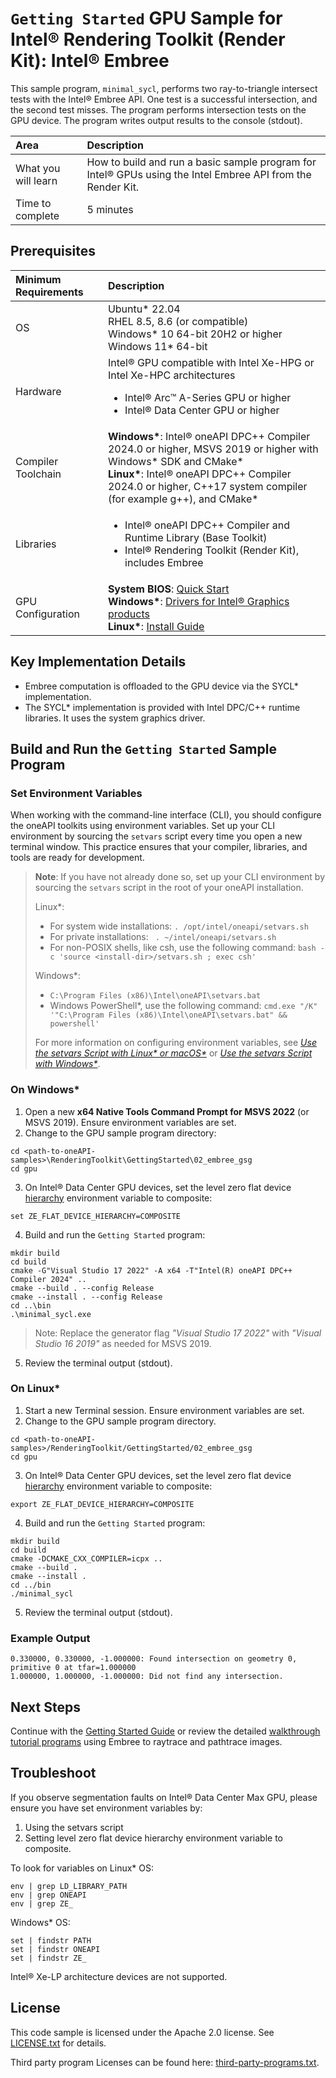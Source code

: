 # `Getting Started` GPU Sample for Intel&reg; Rendering Toolkit (Render Kit): Intel&reg; Embree

This sample program, `minimal_sycl`, performs two ray-to-triangle intersect tests with the Intel&reg; Embree API. One test is a successful intersection, and the second test misses. The program performs intersection tests on the GPU device. The program writes output results to the console (stdout).

| Area                 | Description
|:---                  |:---
| What you will learn  | How to build and run a basic sample program for Intel&reg; GPUs using the Intel Embree API from the Render Kit.
| Time to complete     | 5 minutes

## Prerequisites

| Minimum Requirements              | Description
|:---                               |:---
| OS                                | Ubuntu* 22.04 <br> RHEL 8.5, 8.6 (or compatible) <br>Windows* 10 64-bit 20H2 or higher<br>Windows 11* 64-bit
| Hardware                          | Intel&reg; GPU compatible with Intel Xe-HPG or Intel Xe-HPC architectures<ul><li>Intel&reg; Arc&trade; A-Series GPU or higher</li><li>Intel&reg; Data Center GPU or higher</li></ul>
| Compiler Toolchain                | **Windows\***: Intel&reg; oneAPI DPC++ Compiler 2024.0 or higher, MSVS 2019 or higher with Windows* SDK and CMake*<br>**Linux\***: Intel&reg; oneAPI DPC++ Compiler 2024.0 or higher, C++17 system compiler (for example g++), and CMake*
| Libraries                         | <ul><li>Intel&reg; oneAPI DPC++ Compiler and Runtime Library (Base Toolkit)</li><li>Intel&reg; Rendering Toolkit (Render Kit), includes Embree</li></ul>
| GPU Configuration                 | **System BIOS**: [Quick Start](https://www.intel.com/content/www/us/en/support/articles/000091128/graphics.html) <br> **Windows\***: [Drivers for Intel&reg; Graphics products](https://www.intel.com/content/www/us/en/support/articles/000090440/graphics.html ) <br> **Linux\***: [Install Guide](https://dgpu-docs.intel.com/installation-guides/index.html#) 
## Key Implementation Details

- Embree computation is offloaded to the GPU device via the SYCL* implementation.
- The SYCL* implementation is provided with Intel DPC/C++ runtime libraries. It uses the system graphics driver.

## Build and Run the `Getting Started` Sample Program

### Set Environment Variables

When working with the command-line interface (CLI), you should configure the oneAPI toolkits using environment variables. Set up your CLI environment by sourcing the `setvars` script every time you open a new terminal window. This practice ensures that your compiler, libraries, and tools are ready for development.

> **Note**: If you have not already done so, set up your CLI
> environment by sourcing  the `setvars` script in the root of your oneAPI installation.
>
> Linux*:
> - For system wide installations: `. /opt/intel/oneapi/setvars.sh`
> - For private installations: ` . ~/intel/oneapi/setvars.sh`
> - For non-POSIX shells, like csh, use the following command: `bash -c 'source <install-dir>/setvars.sh ; exec csh'`
>
> Windows*:
> - `C:\Program Files (x86)\Intel\oneAPI\setvars.bat`
> - Windows PowerShell*, use the following command: `cmd.exe "/K" '"C:\Program Files (x86)\Intel\oneAPI\setvars.bat" && powershell'`
>
> For more information on configuring environment variables, see *[Use the setvars Script with Linux* or macOS*](https://www.intel.com/content/www/us/en/develop/documentation/oneapi-programming-guide/top/oneapi-development-environment-setup/use-the-setvars-script-with-linux-or-macos.html)* or *[Use the setvars Script with Windows*](https://www.intel.com/content/www/us/en/develop/documentation/oneapi-programming-guide/top/oneapi-development-environment-setup/use-the-setvars-script-with-windows.html)*.


### On Windows*

1. Open a new **x64 Native Tools Command Prompt for MSVS 2022** (or MSVS 2019). Ensure environment variables are set.
2. Change to the GPU sample program directory:
```
cd <path-to-oneAPI-samples>\RenderingToolkit\GettingStarted\02_embree_gsg
cd gpu
```

3. On Intel&reg; Data Center GPU devices, set the level zero flat device [hierarchy](https://www.intel.com/content/www/us/en/developer/articles/technical/flattening-gpu-tile-hierarchy.html) environment variable to composite:
```
set ZE_FLAT_DEVICE_HIERARCHY=COMPOSITE
```

4. Build and run the `Getting Started` program:
```
mkdir build
cd build
cmake -G"Visual Studio 17 2022" -A x64 -T"Intel(R) oneAPI DPC++ Compiler 2024" ..
cmake --build . --config Release
cmake --install . --config Release
cd ..\bin
.\minimal_sycl.exe
```

> Note: Replace the generator flag *"Visual Studio 17 2022"* with *"Visual Studio 16 2019"* as needed for MSVS 2019.

5. Review the terminal output (stdout).

### On Linux*

1. Start a new Terminal session. Ensure environment variables are set.
2. Change to the GPU sample program directory.
```
cd <path-to-oneAPI-samples>/RenderingToolkit/GettingStarted/02_embree_gsg
cd gpu
```

3. On Intel&reg; Data Center GPU devices, set the level zero flat device [hierarchy](https://www.intel.com/content/www/us/en/developer/articles/technical/flattening-gpu-tile-hierarchy.html) environment variable to composite:
```
export ZE_FLAT_DEVICE_HIERARCHY=COMPOSITE
```

4. Build and run the `Getting Started` program:
```
mkdir build
cd build
cmake -DCMAKE_CXX_COMPILER=icpx ..
cmake --build .
cmake --install .
cd ../bin
./minimal_sycl
```
5. Review the terminal output (stdout).

### Example Output
```
0.330000, 0.330000, -1.000000: Found intersection on geometry 0, primitive 0 at tfar=1.000000
1.000000, 1.000000, -1.000000: Did not find any intersection.

```

## Next Steps

Continue with the [Getting Started Guide](../../../GettingStarted/03_openvkl_gsg) or review the detailed [walkthrough tutorial programs](../../../Tutorial) using Embree to raytrace and pathtrace images.

## Troubleshoot

If you observe segmentation faults on Intel&reg; Data Center Max GPU, please ensure you have set environment variables by:
1. Using the setvars script
2. Setting level zero flat device hierarchy environment variable to composite.

To look for variables on Linux* OS:
```
env | grep LD_LIBRARY_PATH
env | grep ONEAPI
env | grep ZE_
```

Windows* OS:
```
set | findstr PATH
set | findstr ONEAPI
set | findstr ZE_
```

Intel&reg; Xe-LP architecture devices are not supported.


## License

This code sample is licensed under the Apache 2.0 license. See
[LICENSE.txt](LICENSE.txt) for details.

Third party program Licenses can be found here:
[third-party-programs.txt](https://github.com/oneapi-src/oneAPI-samples/blob/master/third-party-programs.txt).
